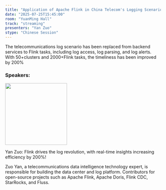 ```yaml
---
title: "Application of Apache Flink in China Telecom's Logging Scenario"
date: "2025-07-25T15:45:00"
room: "YuanMing Hall"
track: "streaming"
presenters: "Yan Zuo"
stype: "Chinese Session"
---
```


The telecommunications log scenario has been replaced from backend services to Flink tasks, including log access, log parsing, and log alerts. With 50+clusters and 2000+Flink tasks, the timeliness has been improved by 200%

### Speakers:


<img src="https://sessionize.com/image/3e2f-400o400o1-nyYsi4kXsTiAwBjfBy4BNP.png" width="200" /><br/>

Yan Zuo: Flink drives the log revolution, with real-time insights increasing efficiency by 200%!

Zuo Yan, a telecommunications data intelligence technology expert, is responsible for building the data center and log platform. Contributors for open-source projects such as Apache Flink, Apache Doris, Flink CDC, StarRocks, and Fluss.